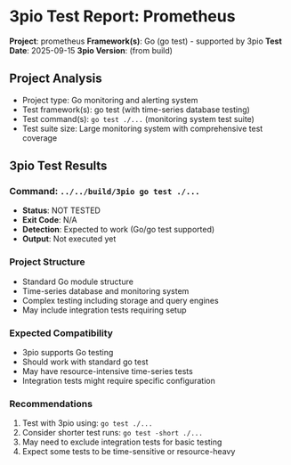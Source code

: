# 3pio Test Report: Prometheus

**Project**: prometheus
**Framework(s)**: Go (go test) - supported by 3pio
**Test Date**: 2025-09-15
**3pio Version**: (from build)

## Project Analysis
- Project type: Go monitoring and alerting system
- Test framework(s): go test (with time-series database testing)
- Test command(s): `go test ./...` (monitoring system test suite)
- Test suite size: Large monitoring system with comprehensive test coverage

## 3pio Test Results
### Command: `../../build/3pio go test ./...`
- **Status**: NOT TESTED
- **Exit Code**: N/A
- **Detection**: Expected to work (Go/go test supported)
- **Output**: Not executed yet

### Project Structure
- Standard Go module structure
- Time-series database and monitoring system
- Complex testing including storage and query engines
- May include integration tests requiring setup

### Expected Compatibility
- 3pio supports Go testing
- Should work with standard go test
- May have resource-intensive time-series tests
- Integration tests might require specific configuration

### Recommendations
1. Test with 3pio using: `go test ./...`
2. Consider shorter test runs: `go test -short ./...`
3. May need to exclude integration tests for basic testing
4. Expect some tests to be time-sensitive or resource-heavy